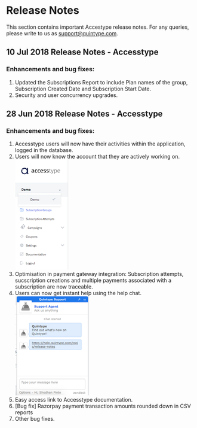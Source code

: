 # Release Notes

This section contains important Accestype release notes. For any queries, please write to us as support@quintype.com.

## 10 Jul 2018 Release Notes - Accesstype

### Enhancements and bug fixes:
1. Updated the Subscriptions Report to include Plan names of the group, Subscription Created Date and Subscription Start Date.
2. Security and user concurrency upgrades.



## 28 Jun 2018 Release Notes - Accesstype

### Enhancements and bug fixes:
1. Accesstype users will now have their activities within the application, logged in the database. 
2. Users will now know the account that they are actively working on.
![Account Display](../../images/Account_display28Jun18.png "Account Display")
3. Optimisation in payment gateway integration: Subscription attempts, sucscription creations and multiple payments associated with a subscription are now traceable. 
4. Users can now get instant help using the help chat. 
![Support](../../images/Support_28Jun18.png "Support")
5. Easy access link to Accesstype documentation.
6. [Bug fix] Razorpay payment transaction amounts rounded down in CSV reports
7. Other bug fixes.